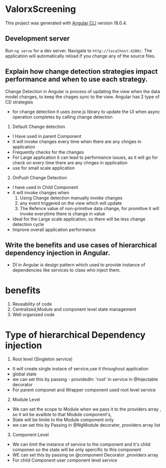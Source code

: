 # ValorxScreening

This project was generated with [Angular CLI](https://github.com/angular/angular-cli) version 18.0.4.

## Development server

Run `ng serve` for a dev server. Navigate to `http://localhost:4200/`. The application will automatically reload if you change any of the source files.

## Explain how change detection strategies impact performance and when to use each strategy.

Change Detection in Angular is process of updating the view when the data model changes, to keep the chages sync to the view. Angular has 2 type of CD strategies 
- for change detection it uses zone.js library to update the UI when async operation completes by calling change detection

1. Default Change detection

- I Have used in parent Component
- It will invoke changes every time when there are any chnges in application
- Frequently checks for the changes
- For Large application it can lead to performance issues, as it will go for check on every time there are any chnges in application
- use for small scale application

2. OnPush Change Detection

- I have used in Child Component
- It will invoke changes when
  1. Using Change detection manually invoke changes
  2. any event triggered on the view which will update
  3. The Refence value of non-primitive data change, for promitive it will invoke everytime there is change in value
- Ideal for the Large scale application, so there will be less change detection cycle
- Improve overall application performance

## Write the benefits and use cases of hierarchical dependency injection in Angular.

- DI in Angular is design pattern which used to provide instance of dependencies like services to class who inject them.

# benefits

1. Reusability of code
2. Centralized,Module and component level state management
3. Well organized code

# Type of hierarchical Dependency injection

1. Root level (Singleton service)

- It will create single instace of service,use it throughout application
- global state
- we can set this by passing - providedIn: 'root' in service in @Injectable decorator
- For parent componet and Wrapper component used root level service

2. Module Level

- We can set the scope to Module when we pass it to the providers array , so it wil be availble to that Module component's,
- State will be limite to the Module component only
- we can set this by Passing in @NgModule decorater, providers array list

3. Component Level

- We can limit the instance of service to the component and it's child componen so the state will be only spercific to this component
- WE can set this by passing on @component Decorator ,providers array
- For child Component user component level service 